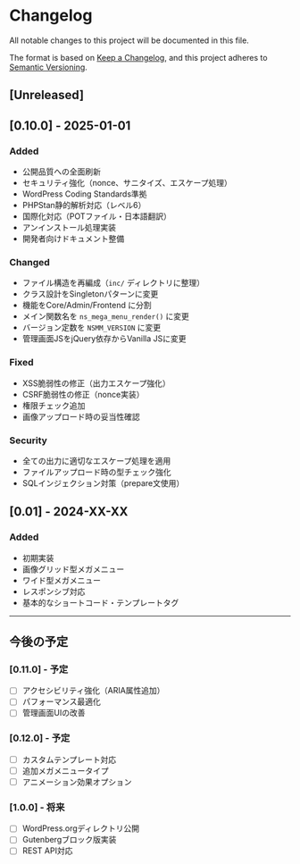 # Changelog

All notable changes to this project will be documented in this file.

The format is based on [Keep a Changelog](https://keepachangelog.com/en/1.0.0/),
and this project adheres to [Semantic Versioning](https://semver.org/spec/v2.0.0.html).

## [Unreleased]

## [0.10.0] - 2025-01-01

### Added
- 公開品質への全面刷新
- セキュリティ強化（nonce、サニタイズ、エスケープ処理）
- WordPress Coding Standards準拠
- PHPStan静的解析対応（レベル6）
- 国際化対応（POTファイル・日本語翻訳）
- アンインストール処理実装
- 開発者向けドキュメント整備

### Changed
- ファイル構造を再編成（`inc/` ディレクトリに整理）
- クラス設計をSingletonパターンに変更
- 機能をCore/Admin/Frontend に分割
- メイン関数名を `ns_mega_menu_render()` に変更
- バージョン定数を `NSMM_VERSION` に変更
- 管理画面JSをjQuery依存からVanilla JSに変更

### Fixed
- XSS脆弱性の修正（出力エスケープ強化）
- CSRF脆弱性の修正（nonce実装）
- 権限チェック追加
- 画像アップロード時の妥当性確認

### Security
- 全ての出力に適切なエスケープ処理を適用
- ファイルアップロード時の型チェック強化
- SQLインジェクション対策（prepare文使用）

## [0.01] - 2024-XX-XX

### Added
- 初期実装
- 画像グリッド型メガメニュー
- ワイド型メガメニュー
- レスポンシブ対応
- 基本的なショートコード・テンプレートタグ

---

## 今後の予定

### [0.11.0] - 予定
- [ ] アクセシビリティ強化（ARIA属性追加）
- [ ] パフォーマンス最適化
- [ ] 管理画面UIの改善

### [0.12.0] - 予定  
- [ ] カスタムテンプレート対応
- [ ] 追加メガメニュータイプ
- [ ] アニメーション効果オプション

### [1.0.0] - 将来
- [ ] WordPress.orgディレクトリ公開
- [ ] Gutenbergブロック版実装
- [ ] REST API対応